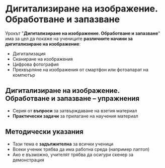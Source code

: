 # Дигитализиране на изображение. Обработване и запазване 

Урокът "**Дигитализиране на изображение. Обработване и запазване**" има за цел да покаже на учениците **различните начини за дигитализиране на изображение**:
  - Дигитализация
  - Сканиране на изображения
  - Цифрова фотография
  - Прехвърляне на изображения от смартфон или фотоапарат на компютър

## Дигитализиране на изображение. Обработване и запазване – упражнения
  - Серия от **въпроси** за затвърждаване на взетия материал
  - **Практически задачи** за прилагане на научения материал

## Методически указания
  - Тази тема е **задължителна** за всички ученици
  - Всеки ученик трябва да има работна среда (например лаптоп)
  - Ако е възможно, учителят трябва да осигури скенер за демонстрация
